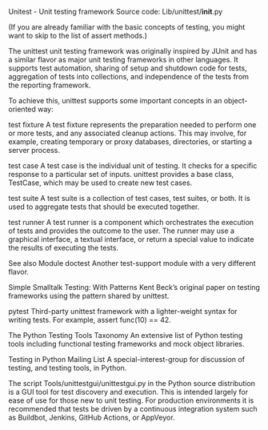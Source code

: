 Unitest - Unit testing framework
Source code: Lib/unittest/__init__.py

(If you are already familiar with the basic concepts of testing, you might want to skip to the list of assert methods.)

The unittest unit testing framework was originally inspired by JUnit and has a similar flavor as major unit testing frameworks in other languages. It supports test automation, sharing of setup and shutdown code for tests, aggregation of tests into collections, and independence of the tests from the reporting framework.

To achieve this, unittest supports some important concepts in an object-oriented way:

test fixture
A test fixture represents the preparation needed to perform one or more tests, and any associated cleanup actions. This may involve, for example, creating temporary or proxy databases, directories, or starting a server process.

test case
A test case is the individual unit of testing. It checks for a specific response to a particular set of inputs. unittest provides a base class, TestCase, which may be used to create new test cases.

test suite
A test suite is a collection of test cases, test suites, or both. It is used to aggregate tests that should be executed together.

test runner
A test runner is a component which orchestrates the execution of tests and provides the outcome to the user. The runner may use a graphical interface, a textual interface, or return a special value to indicate the results of executing the tests.

See also
Module doctest
Another test-support module with a very different flavor.

Simple Smalltalk Testing: With Patterns
Kent Beck’s original paper on testing frameworks using the pattern shared by unittest.

pytest
Third-party unittest framework with a lighter-weight syntax for writing tests. For example, assert func(10) == 42.

The Python Testing Tools Taxonomy
An extensive list of Python testing tools including functional testing frameworks and mock object libraries.

Testing in Python Mailing List
A special-interest-group for discussion of testing, and testing tools, in Python.

The script Tools/unittestgui/unittestgui.py in the Python source distribution is a GUI tool for test discovery and execution. This is intended largely for ease of use for those new to unit testing. For production environments it is recommended that tests be driven by a continuous integration system such as Buildbot, Jenkins, GitHub Actions, or AppVeyor.
